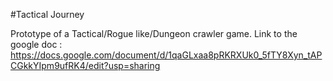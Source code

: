 #Tactical Journey

Prototype of a Tactical/Rogue like/Dungeon crawler game.
Link to the google doc : https://docs.google.com/document/d/1qaGLxaa8pRKRXUk0_5fTY8Xyn_tAPCGkkYIpm9ufRK4/edit?usp=sharing
